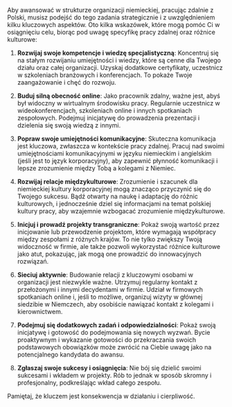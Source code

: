 Aby awansować w strukturze organizacji niemieckiej, pracując zdalnie z Polski, musisz podejść do tego zadania strategicznie i z uwzględnieniem kilku kluczowych aspektów. Oto kilka wskazówek, które mogą pomóc Ci w osiągnięciu celu, biorąc pod uwagę specyfikę pracy zdalnej oraz różnice kulturowe:

1. **Rozwijaj swoje kompetencje i wiedzę specjalistyczną**: Koncentruj się na stałym rozwijaniu umiejętności i wiedzy, które są cenne dla Twojego działu oraz całej organizacji. Uzyskaj dodatkowe certyfikaty, uczestnicz w szkoleniach branżowych i konferencjach. To pokaże Twoje zaangażowanie i chęć do rozwoju.

2. **Buduj silną obecność online**: Jako pracownik zdalny, ważne jest, abyś był widoczny w wirtualnym środowisku pracy. Regularnie uczestnicz w wideokonferencjach, szkoleniach online i innych spotkaniach zespołowych. Podejmuj inicjatywę do prowadzenia prezentacji i dzielenia się swoją wiedzą z innymi.

3. **Popraw swoje umiejętności komunikacyjne**: Skuteczna komunikacja jest kluczowa, zwłaszcza w kontekście pracy zdalnej. Pracuj nad swoimi umiejętnościami komunikacyjnymi w języku niemieckim i angielskim (jeśli jest to język korporacyjny), aby zapewnić płynność komunikacji i lepsze zrozumienie między Tobą a kolegami z Niemiec.

4. **Rozwijaj relacje międzykulturowe**: Zrozumienie i szacunek dla niemieckiej kultury korporacyjnej mogą znacząco przyczynić się do Twojego sukcesu. Bądź otwarty na naukę i adaptację do różnic kulturowych, i jednocześnie dziel się informacjami na temat polskiej kultury pracy, aby wzajemnie wzbogacać zrozumienie międzykulturowe.

5. **Inicjuj i prowadź projekty transgraniczne**: Pokaż swoją wartość przez inicjowanie lub przewodzenie projektom, które wymagają współpracy między zespołami z różnych krajów. To nie tylko zwiększy Twoją widoczność w firmie, ale także pozwoli wykorzystać różnice kulturowe jako atut, pokazując, jak mogą one prowadzić do innowacyjnych rozwiązań.

6. **Sieciuj aktywnie**: Budowanie relacji z kluczowymi osobami w organizacji jest niezwykle ważne. Utrzymuj regularny kontakt z przełożonymi i innymi decydentami w firmie. Udział w firmowych spotkaniach online i, jeśli to możliwe, organizuj wizyty w głównej siedzibie w Niemczech, aby osobiście nawiązać kontakt z kolegami i kierownictwem.

7. **Podejmuj się dodatkowych zadań i odpowiedzialności**: Pokaż swoją inicjatywę i gotowość do podejmowania się nowych wyzwań. Bycie proaktywnym i wykazanie gotowości do przekraczania swoich podstawowych obowiązków może zwrócić na Ciebie uwagę jako na potencjalnego kandydata do awansu.

8. **Zgłaszaj swoje sukcesy i osiągnięcia**: Nie bój się dzielić swoimi sukcesami i wkładem w projekty. Rób to jednak w sposób skromny i profesjonalny, podkreślając wkład całego zespołu.

Pamiętaj, że kluczem jest konsekwencja w działaniu i cierpliwość.
